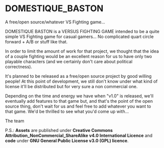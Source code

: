 # DOMESTIQUE_BASTON
A free/open source/whatever VS Fighting game...

DOMESTIQUE BASTON is a VERSUS FIGHTING GAME intended to be a quite simple VS Fighting game for casual gamers... No complicated quart circle forward + A/B or stuff like that.

In order to limit the amount of work for that project, we thought that the idea of a couple fighting would be an excellent reason for us to have only two playable characters (and we certainly don't care about political correctness).

It's planned to be released as a free/open source project by good willing people! At this point of development, we still don't know under what kind of license it'll be distributed but for very sure a non commercial one.

Depending on the time and energy we have when "v1.0" is released, we'll eventually add features to that game but, and that's the point of the open source thing, don't wait for us and feel free to add whatever you want to that game. We'd be thrilled to see what you'd come up with...

The team



P.S.: **Assets** are published under **Creative Commons Attribution_NonCommercial_ShareAlike v4.0 International Licence** and **code** under **GNU General Public License v3.0 (GPL) licence**.
